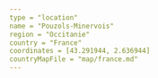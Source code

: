 ```yaml
---
type = "location"
name = "Pouzols-Minervois"
region = "Occitanie"
country = "France"
coordinates = [43.291944, 2.636944]
countryMapFile = "map/france.md"
---
```

